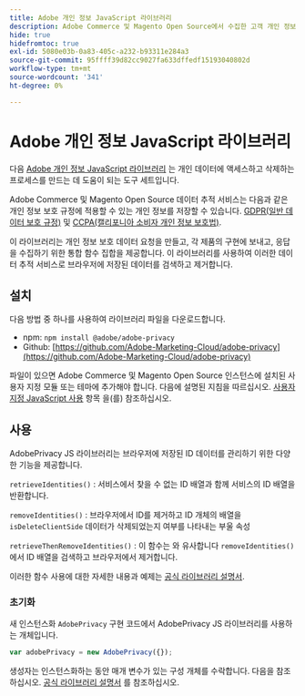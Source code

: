 ```yaml
---
title: Adobe 개인 정보 JavaScript 라이브러리
description: Adobe Commerce 및 Magento Open Source에서 수집한 고객 개인 정보에 액세스하고 삭제하는 사용자 지정 도구를 사용하는 방법에 대해 알아봅니다.
hide: true
hidefromtoc: true
exl-id: 5080e03b-0a83-405c-a232-b93311e284a3
source-git-commit: 95ffff39d82cc9027fa633dffedf15193040802d
workflow-type: tm+mt
source-wordcount: '341'
ht-degree: 0%

---
```


# Adobe 개인 정보 JavaScript 라이브러리

<!-- TODO: Remove hide metadata when the library has been integrated with Commerce. -->

다음 [Adobe 개인 정보 JavaScript 라이브러리](https://developer.adobe.com/apis/experienceplatform/gdpr/services/allservices.html) 는 개인 데이터에 액세스하고 삭제하는 프로세스를 만드는 데 도움이 되는 도구 세트입니다.

Adobe Commerce 및 Magento Open Source 데이터 추적 서비스는 다음과 같은 개인 정보 보호 규정에 적용할 수 있는 개인 정보를 저장할 수 있습니다. [GDPR(일반 데이터 보호 규정)](gdpr.md) 및 [CCPA(캘리포니아 소비자 개인 정보 보호법)](ccpa.md).

이 라이브러리는 개인 정보 보호 데이터 요청을 만들고, 각 제품의 구현에 보내고, 응답을 수집하기 위한 통합 함수 집합을 제공합니다. 이 라이브러리를 사용하여 이러한 데이터 추적 서비스로 브라우저에 저장된 데이터를 검색하고 제거합니다.

## 설치

다음 방법 중 하나를 사용하여 라이브러리 파일을 다운로드합니다.

- npm: `npm install @adobe/adobe-privacy`
- Github: [https://github.com/Adobe-Marketing-Cloud/adobe-privacy](https://github.com/Adobe-Marketing-Cloud/adobe-privacy)

파일이 있으면 Adobe Commerce 및 Magento Open Source 인스턴스에 설치된 사용자 지정 모듈 또는 테마에 추가해야 합니다. 다음에 설명된 지침을 따르십시오. [사용자 지정 JavaScript 사용](https://developer.adobe.com/commerce/frontend-core/javascript/custom/) 항목 을(를) 참조하십시오.

## 사용

AdobePrivacy JS 라이브러리는 브라우저에 저장된 ID 데이터를 관리하기 위한 다양한 기능을 제공합니다.

`retrieveIdentities()`
: 서비스에서 찾을 수 없는 ID 배열과 함께 서비스의 ID 배열을 반환합니다.

`removeIdentities()`
: 브라우저에서 ID를 제거하고 ID 개체의 배열을 `isDeleteClientSide` 데이터가 삭제되었는지 여부를 나타내는 부울 속성

`retrieveThenRemoveIdentities()`
: 이 함수는 와 유사합니다 `removeIdentities()` 에서 ID 배열을 검색하고 브라우저에서 제거합니다.

이러한 함수 사용에 대한 자세한 내용과 예제는 [공식 라이브러리 설명서](https://developer.adobe.com/apis/experienceplatform/gdpr/services/allservices.html).

### 초기화

새 인스턴스화 `AdobePrivacy` 구현 코드에서 AdobePrivacy JS 라이브러리를 사용하는 개체입니다.

```js
var adobePrivacy = new AdobePrivacy({});
```

생성자는 인스턴스화하는 동안 매개 변수가 있는 구성 개체를 수락합니다.
다음을 참조하십시오. [공식 라이브러리 설명서](https://developer.adobe.com/apis/experienceplatform/gdpr/services/allservices.html) 를 참조하십시오.
